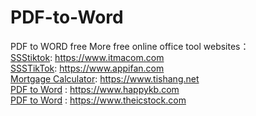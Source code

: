 # PDF-to-Word
PDF to WORD free
More free online office tool websites：<br/>
<a href="https://www.itmacom.com">SSStiktok</a>: <a href="https://www.itmacom.com">https://www.itmacom.com</a><br/>
<a href="https://www.appifan.com">SSSTikTok</a>: <a href="https://www.appifan.com">https://www.appifan.com</a><br/>
<a href="https://www.tishang.net">Mortgage Calculator</a>: <a href="https://www.tishang.net">https://www.tishang.net</a><br/>
<a href="https://www.happykb.com">PDF to Word</a> : <a href="https://www.happykb.com">https://www.happykb.com</a><br/>
<a href="https://www.theicstock.com">PDF to Word</a> : <a href="https://www.theicstock.com">https://www.theicstock.com</a>
